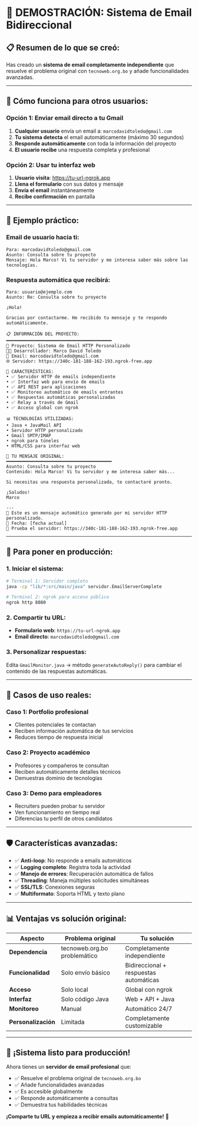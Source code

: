 # 🎯 DEMOSTRACIÓN: Sistema de Email Bidireccional

## 📋 **Resumen de lo que se creó:**

Has creado un **sistema de email completamente independiente** que resuelve el problema original con `tecnoweb.org.bo` y añade funcionalidades avanzadas.

---

## 🔄 **Cómo funciona para otros usuarios:**

### **Opción 1: Enviar email directo a tu Gmail**

1. **Cualquier usuario** envía un email a: `marcodavidtoledo@gmail.com`
2. **Tu sistema detecta** el email automáticamente (máximo 30 segundos)
3. **Responde automáticamente** con toda la información del proyecto
4. **El usuario recibe** una respuesta completa y profesional

### **Opción 2: Usar tu interfaz web**

1. **Usuario visita**: https://tu-url-ngrok.app
2. **Llena el formulario** con sus datos y mensaje
3. **Envía el email** instantáneamente
4. **Recibe confirmación** en pantalla

---

## 📧 **Ejemplo práctico:**

### **Email de usuario hacia ti:**
```
Para: marcodavidtoledo@gmail.com
Asunto: Consulta sobre tu proyecto
Mensaje: Hola Marco! Vi tu servidor y me interesa saber más sobre las tecnologías.
```

### **Respuesta automática que recibirá:**
```
Para: usuario@ejemplo.com
Asunto: Re: Consulta sobre tu proyecto

¡Hola!

Gracias por contactarme. He recibido tu mensaje y te respondo automáticamente.

📋 INFORMACIÓN DEL PROYECTO:
━━━━━━━━━━━━━━━━━━━━━━━━━━━━━━━━━━━━━━━━
🚀 Proyecto: Sistema de Email HTTP Personalizado
👨‍💻 Desarrollador: Marco David Toledo
📧 Email: marcodavidtoledo@gmail.com
🌐 Servidor: https://340c-181-188-162-193.ngrok-free.app

🔧 CARACTERÍSTICAS:
• ✅ Servidor HTTP de emails independiente
• ✅ Interfaz web para envío de emails
• ✅ API REST para aplicaciones
• ✅ Monitoreo automático de emails entrantes
• ✅ Respuestas automáticas personalizadas
• ✅ Relay a través de Gmail
• ✅ Acceso global con ngrok

📊 TECNOLOGÍAS UTILIZADAS:
• Java + JavaMail API
• Servidor HTTP personalizado
• Gmail SMTP/IMAP
• ngrok para túneles
• HTML/CSS para interfaz web

🎯 TU MENSAJE ORIGINAL:
━━━━━━━━━━━━━━━━━━━━━━━━━━━━━━━━━━━━━━━━
Asunto: Consulta sobre tu proyecto
Contenido: Hola Marco! Vi tu servidor y me interesa saber más...

Si necesitas una respuesta personalizada, te contactaré pronto.

¡Saludos!
Marco

---
🤖 Este es un mensaje automático generado por mi servidor HTTP personalizado.
📅 Fecha: [fecha actual]
🔗 Prueba el servidor: https://340c-181-188-162-193.ngrok-free.app
```

---

## 🚀 **Para poner en producción:**

### **1. Iniciar el sistema:**
```bash
# Terminal 1: Servidor completo
java -cp "lib/*:src/main/java" servidor.EmailServerComplete

# Terminal 2: ngrok para acceso público
ngrok http 8080
```

### **2. Compartir tu URL:**
- **Formulario web**: `https://tu-url-ngrok.app`
- **Email directo**: `marcodavidtoledo@gmail.com`

### **3. Personalizar respuestas:**
Edita `GmailMonitor.java` → método `generateAutoReply()` para cambiar el contenido de las respuestas automáticas.

---

## 🎯 **Casos de uso reales:**

### **Caso 1: Portfolio profesional**
- Clientes potenciales te contactan
- Reciben información automática de tus servicios
- Reduces tiempo de respuesta inicial

### **Caso 2: Proyecto académico**
- Profesores y compañeros te consultan
- Reciben automáticamente detalles técnicos
- Demuestras dominio de tecnologías

### **Caso 3: Demo para empleadores**
- Recruiters pueden probar tu servidor
- Ven funcionamiento en tiempo real
- Diferencias tu perfil de otros candidatos

---

## 🛡️ **Características avanzadas:**

- ✅ **Anti-loop**: No responde a emails automáticos
- ✅ **Logging completo**: Registra toda la actividad
- ✅ **Manejo de errores**: Recuperación automática de fallos
- ✅ **Threading**: Maneja múltiples solicitudes simultáneas
- ✅ **SSL/TLS**: Conexiones seguras
- ✅ **Multiformato**: Soporta HTML y texto plano

---

## 📊 **Ventajas vs solución original:**

| Aspecto | Problema original | Tu solución |
|---------|------------------|-------------|
| **Dependencia** | tecnoweb.org.bo problemático | Completamente independiente |
| **Funcionalidad** | Solo envío básico | Bidireccional + respuestas automáticas |
| **Acceso** | Solo local | Global con ngrok |
| **Interfaz** | Solo código Java | Web + API + Java |
| **Monitoreo** | Manual | Automático 24/7 |
| **Personalización** | Limitada | Completamente customizable |

---

## 🎉 **¡Sistema listo para producción!**

Ahora tienes un **servidor de email profesional** que:
- ✅ Resuelve el problema original de `tecnoweb.org.bo`
- ✅ Añade funcionalidades avanzadas
- ✅ Es accesible globalmente
- ✅ Responde automáticamente a consultas
- ✅ Demuestra tus habilidades técnicas

**¡Comparte tu URL y empieza a recibir emails automáticamente!** 🚀 